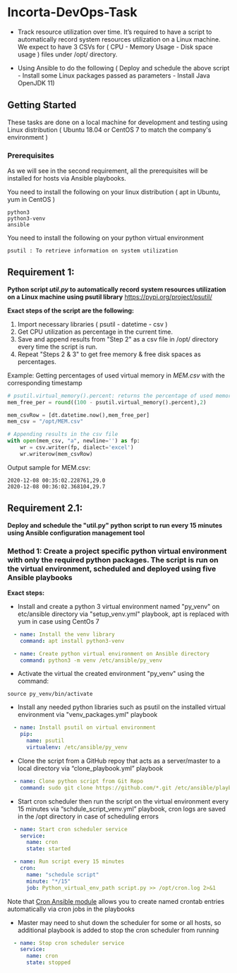 # Incorta-DevOps-Task

- Track resource utilization over time. It’s required to have a script to automatically record system resources utilization on a Linux
machine. We expect to have 3 CSVs  for ( CPU - Memory Usage - Disk space usage ) files under /opt/ directory.

- Using Ansible to do the following ( Deploy and schedule the above script - Install some Linux packages passed as parameters - Install Java OpenJDK 11)

## Getting Started

These tasks are done on a local machine for development and testing using Linux distribution ( Ubuntu 18.04 or CentOS 7 to match the company's environment )

### Prerequisites
As we will see in the second requirement, all the prerequisites will be installed for hosts via Ansible playbooks.

You need to install the following on your linux distribution ( apt in Ubuntu, yum in CentOS )
```
python3
python3-venv
ansible
```
You need to install the following on your python virtual environment
```
psutil : To retrieve information on system utilization
```
## Requirement 1:
**Python script *util.py* to automatically record system resources utilization on a Linux machine using psutil library** <https://pypi.org/project/psutil/>  

**Exact steps of the script are the following:**
1. Import necessary libraries ( psutil - datetime - csv )
2. Get CPU utilization as percentage in the current time.
3. Save and append results from "Step 2" as a csv file in /opt/ directory every time the script is run.
4. Repeat "Steps 2 & 3" to get free memory & free disk spaces as percentages.

Example: Getting percentages of used virtual memory in *MEM.csv* with the corresponding timestamp
```python
# psutil.virtual_memory().percent: returns the percentage of used memory
mem_free_per = round((100 - psutil.virtual_memory().percent),2)

mem_csvRow = [dt.datetime.now(),mem_free_per]
mem_csv = "/opt/MEM.csv"

# Appending results in the csv file
with open(mem_csv, "a", newline='') as fp:
    wr = csv.writer(fp, dialect='excel')
    wr.writerow(mem_csvRow)
```
Output sample for MEM.csv:
``` 
2020-12-08 00:35:02.228761,29.0
2020-12-08 00:36:02.368104,29.7
```
## Requirement 2.1:
**Deploy and schedule the "util.py" python script to run every 15 minutes using Ansible configuration management tool**

### Method 1: Create a project specific python virtual environment with only the required python packages. The script is run on the virtual environment, scheduled and deployed using five Ansible playbooks

**Exact steps:**

- Install and create a python 3 virtual environment named "py_venv" on etc/ansible directory via "setup_venv.yml" playbook, apt is replaced with yum in case using CentOs 7
```yaml
  - name: Install the venv library
    command: apt install python3-venv

  - name: Create python virtual environment on Ansible directory
    command: python3 -m venv /etc/ansible/py_venv
```
- Activate the virtual the created environment "py_venv" using the command:
```shell
source py_venv/bin/activate
```
- Install any needed python libraries such as psutil on the installed virtual environment via "venv_packages.yml" playbook

```yaml
  - name: Install psutil on virtual environment
    pip:
      name: psutil
      virtualenv: /etc/ansible/py_venv
```
- Clone the script from a GitHub repoy that acts as a server/master to a local directory via “clone_playbook.yml” playbook
```yaml
  - name: Clone python script from Git Repo
    command: sudo git clone https://github.com/*.git /etc/ansible/playbooks/Python_script/
```
- Start cron scheduler then run the script on the virtual environment every 15 minutes via “schdule_script_venv.yml” playbook, cron logs are saved in the /opt directory in case of scheduling errors
```yaml
  - name: Start cron scheduler service
    service:
      name: cron
      state: started

  - name: Run script every 15 minutes
    cron:
      name: "schedule script"
      minute: "*/15"
      job: Python_virtual_env_path script.py >> /opt/cron.log 2>&1
```
Note that [Cron Ansible module](https://docs.ansible.com/ansible/latest/collections/ansible/builtin/cron_module.html "Cron Ansible Module")  allows you to create named crontab entries automatically via cron jobs in the playbooks

- Master may need to shut down the scheduler for some or all hosts, so additional playbook is added to stop the cron scheduler from running
```yaml
  - name: Stop cron scheduler service
    service:
      name: cron
      state: stopped
```
